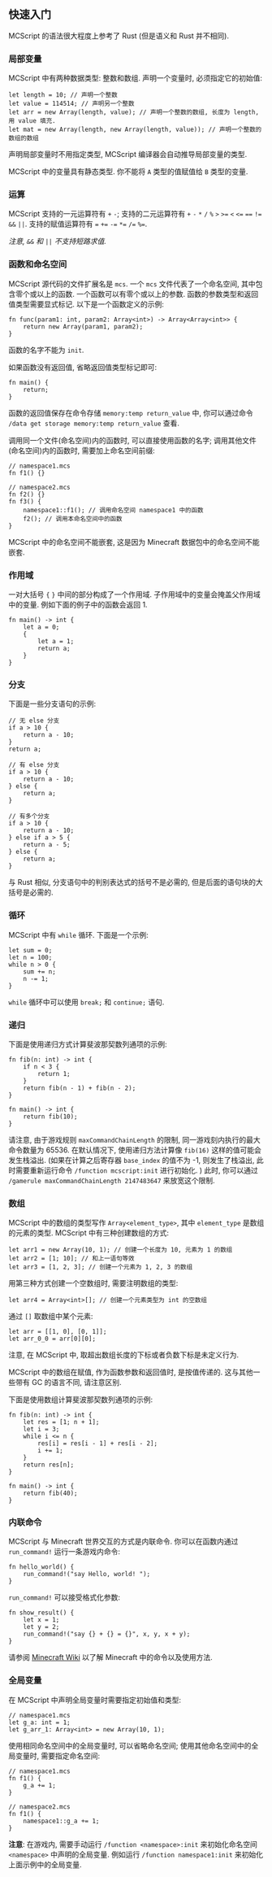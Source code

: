 ## 快速入门

MCScript 的语法很大程度上参考了 Rust (但是语义和 Rust 并不相同). 

### 局部变量

MCScript 中有两种数据类型: 整数和数组. 
声明一个变量时, 必须指定它的初始值: 

```
let length = 10; // 声明一个整数
let value = 114514; // 声明另一个整数
let arr = new Array(length, value); // 声明一个整数的数组, 长度为 length, 用 value 填充. 
let mat = new Array(length, new Array(length, value)); // 声明一个整数的数组的数组
```

声明局部变量时不用指定类型, MCScript 编译器会自动推导局部变量的类型. 

MCScript 中的变量具有静态类型. 你不能将 `A` 类型的值赋值给 `B` 类型的变量. 

### 运算

MCScript 支持的一元运算符有 `+` `-`; 支持的二元运算符有 `+` `-` `*` `/` `%` `>` `>=` `<` `<=` `==` `!=` `&&` `||`. 支持的赋值运算符有 `=` `+=` `-=` `*=` `/=` `%=`. 

*注意, `&&` 和 `||` 不支持短路求值.*

### 函数和命名空间

MCScript 源代码的文件扩展名是 `mcs`. 一个 `mcs` 文件代表了一个命名空间, 其中包含零个或以上的函数. 一个函数可以有零个或以上的参数. 函数的参数类型和返回值类型需要显式标记. 以下是一个函数定义的示例: 

```
fn func(param1: int, param2: Array<int>) -> Array<Array<int>> {
    return new Array(param1, param2);
}
```

函数的名字不能为 `init`.

如果函数没有返回值, 省略返回值类型标记即可: 

```
fn main() {
    return;
}
```

函数的返回值保存在命令存储 `memory:temp return_value` 中, 你可以通过命令 `/data get storage memory:temp return_value` 查看. 

调用同一个文件(命名空间)内的函数时, 可以直接使用函数的名字; 调用其他文件(命名空间)内的函数时, 需要加上命名空间前缀: 

```
// namespace1.mcs
fn f1() {}
```

```
// namespace2.mcs
fn f2() {}
fn f3() {
    namespace1::f1(); // 调用命名空间 namespace1 中的函数
    f2(); // 调用本命名空间中的函数
}
```

MCScript 中的命名空间不能嵌套, 这是因为 Minecraft 数据包中的命名空间不能嵌套. 

### 作用域

一对大括号 `{` `}` 中间的部分构成了一个作用域. 子作用域中的变量会掩盖父作用域中的变量. 例如下面的例子中的函数会返回 1.

```
fn main() -> int {
    let a = 0;
    {
        let a = 1;
        return a;
    }
}
```

### 分支

下面是一些分支语句的示例: 

```
// 无 else 分支
if a > 10 {
    return a - 10;
}
return a;
```

``` 
// 有 else 分支
if a > 10 {
    return a - 10;
} else {
    return a;
}
```

```
// 有多个分支
if a > 10 {
    return a - 10;
} else if a > 5 {
    return a - 5;
} else {
    return a;
}
```

与 Rust 相似, 分支语句中的判别表达式的括号不是必需的, 但是后面的语句块的大括号是必需的. 

### 循环

MCScript 中有 `while` 循环. 下面是一个示例: 

```
let sum = 0;
let n = 100;
while n > 0 {
    sum += n;
    n -= 1;
}
```

`while` 循环中可以使用 `break;` 和 `continue;` 语句. 

### 递归

下面是使用递归方式计算斐波那契数列通项的示例: 

```
fn fib(n: int) -> int {
    if n < 3 {
        return 1;
    }
    return fib(n - 1) + fib(n - 2);
}

fn main() -> int {
    return fib(10);
}
```

请注意, 由于游戏规则 `maxCommandChainLength` 的限制, 同一游戏刻内执行的最大命令数量为 65536. 在默认情况下, 使用递归方法计算像 `fib(16)` 这样的值可能会发生栈溢出. (如果在计算之后寄存器 `base_index` 的值不为 -1, 则发生了栈溢出, 此时需要重新运行命令 `/function mcscript:init` 进行初始化. ) 此时, 你可以通过 `/gamerule maxCommandChainLength 2147483647` 来放宽这个限制. 

### 数组

MCScript 中的数组的类型写作 `Array<element_type>`, 其中 `element_type` 是数组的元素的类型. 
MCScript 中有三种创建数组的方式: 

```
let arr1 = new Array(10, 1); // 创建一个长度为 10, 元素为 1 的数组
let arr2 = [1; 10]; // 和上一语句等效
let arr3 = [1, 2, 3]; // 创建一个元素为 1, 2, 3 的数组
```

用第三种方式创建一个空数组时, 需要注明数组的类型: 
```
let arr4 = Array<int>[]; // 创建一个元素类型为 int 的空数组
```

通过 `[]` 取数组中某个元素: 

```
let arr = [[1, 0], [0, 1]];
let arr_0_0 = arr[0][0];
```

注意, 在 MCScript 中, 取超出数组长度的下标或者负数下标是未定义行为. 

MCScript 中的数组在赋值, 作为函数参数和返回值时, 是按值传递的. 这与其他一些带有 GC 的语言不同, 请注意区别. 

下面是使用数组计算斐波那契数列通项的示例: 

```
fn fib(n: int) -> int {
    let res = [1; n + 1];
    let i = 3;
    while i <= n {
        res[i] = res[i - 1] + res[i - 2];
        i += 1;
    }
    return res[n];
}

fn main() -> int {
    return fib(40);
}
```

### 内联命令

MCScript 与 Minecraft 世界交互的方式是内联命令. 你可以在函数内通过 `run_command!` 运行一条游戏内命令: 

```
fn hello_world() {
    run_command!("say Hello, world! ");
}
```

`run_command!` 可以接受格式化参数: 

```
fn show_result() {
    let x = 1;
    let y = 2;
    run_command!("say {} + {} = {}", x, y, x + y);
}
```

请参阅 [Minecraft Wiki](https://zh.minecraft.wiki/w/%E5%91%BD%E4%BB%A4) 以了解 Minecraft 中的命令以及使用方法. 

### 全局变量

在 MCScript 中声明全局变量时需要指定初始值和类型: 

```
// namespace1.mcs
let g_a: int = 1;
let g_arr_1: Array<int> = new Array(10, 1);
```

使用相同命名空间中的全局变量时, 可以省略命名空间; 使用其他命名空间中的全局变量时, 需要指定命名空间: 

```
// namespace1.mcs
fn f1() {
    g_a += 1;
}
```

```
// namespace2.mcs
fn f1() {
    namespace1::g_a += 1;
}
```

**注意**: 在游戏内, 需要手动运行 `/function <namespace>:init` 来初始化命名空间 `<namespace>` 中声明的全局变量. 例如运行 `/function namespace1:init` 来初始化上面示例中的全局变量. 